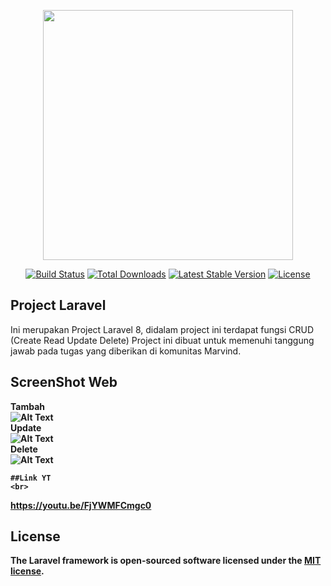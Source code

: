 <p align="center"><a href="https://laravel.com" target="_blank"><img src="https://raw.githubusercontent.com/laravel/art/master/logo-lockup/5%20SVG/2%20CMYK/1%20Full%20Color/laravel-logolockup-cmyk-red.svg" width="400"></a></p>

<p align="center">
<a href="https://travis-ci.org/laravel/framework"><img src="https://travis-ci.org/laravel/framework.svg" alt="Build Status"></a>
<a href="https://packagist.org/packages/laravel/framework"><img src="https://img.shields.io/packagist/dt/laravel/framework" alt="Total Downloads"></a>
<a href="https://packagist.org/packages/laravel/framework"><img src="https://img.shields.io/packagist/v/laravel/framework" alt="Latest Stable Version"></a>
<a href="https://packagist.org/packages/laravel/framework"><img src="https://img.shields.io/packagist/l/laravel/framework" alt="License"></a>
</p>

## Project Laravel

Ini merupakan Project Laravel 8, didalam project ini terdapat fungsi CRUD (Create Read Update Delete)
Project ini dibuat untuk memenuhi tanggung jawab pada tugas yang diberikan di komunitas Marvind.

## ScreenShot Web<br>
<b>Tambah<b><br>
![Alt Text](https://media.giphy.com/media/utBt9qnOsrKjudpdui/giphy.gif)<br>
<b>Update</b><br>
![Alt Text](https://media.giphy.com/media/QV9qEOChbtzargBG3j/giphy.gif)<br>
 <b>Delete</b><br>
![Alt Text](https://media.giphy.com/media/SrGwRMWzcHEZX4xW8V/giphy.gif)<br>    
    
    ##Link YT
    <br>  
https://youtu.be/FjYWMFCmgc0<br>  



## License

The Laravel framework is open-sourced software licensed under the [MIT license](https://opensource.org/licenses/MIT).
